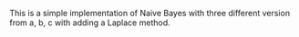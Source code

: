 This is a simple implementation of Naive Bayes with three different version from a, b, c with adding a Laplace method.